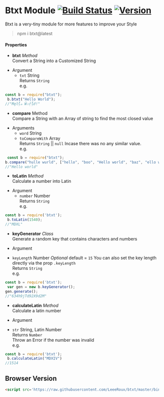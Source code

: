 Btxt Module [![Build Status](https://travis-ci.org/LeeeRoux/btxt.svg?branch=master-branch)](https://travis-ci.org/LeeeRoux/btxt) [![Version](https://img.shields.io/badge/version-1.3.6-blue.svg)](https://www.npmjs.com/package/btxt?activeTab=versions) 
===========
Btxt is a very-tiny module for more features to improve your Style
> npm i btxt@latest

#### Properties
* **btxt** *Method*<br>
 Convert a String into a Customized String
- Argument 
  * `txt` String<br>
 Returns `String`<br>
e.g.
```js
const b = require("btxt");
 b.btxt("Hello World");
//"Ħȩŀḹ๑ Ŵ๏ṝḹժ!"
```
* **compare** Method <br>
 Compare a String with an Array of string to find the most closed value
- Arguments 
  * `word` String
  * `toCompareWith` Array<br>
Returns `String` || `null` Incase there was no any similar value.<br>
e.g.
```js
 const b = require("btxt");
b.compare("hulle wurld", ["hello", "boo", "Hello world", "baz", "ello world"])
//"Hello world"
```
* **toLatin** *Method*<br>
 Calculate a number into Latin
- Argument
  * `number` Number<br>
Returns `String`<br>
e.g.
```js
const b = require('btxt');
 b.toLatin(1540);
//"MDXL"
```
* **keyGenerator** *Class*<br>
 Generate a random key that contains characters and numbers
 - Argument
  * `keyLength` Number *Optional* default = `15` You can also set the key length directly via the prop `.keyLength`<br>
Returns `String`<br>
e.g.
```js
const b = require('btxt');
 var gen = new b.keyGenerator();
gen.generate();
//"634h9jTd92X9d2M"
```
* **calculateLatin** *Method*<br>
 Calculate a latin number 
 - Argument
  * `str` String, Latin Number<br>
Returns `Number`<br>
Throw an Error if the number was invalid<br>
e.g.
```js
const b = require('btxt');
 b.calculateLatin("MDXIV")
//1514
```
## Browser Version
```html
<script src='https://raw.githubusercontent.com/LeeeRoux/btxt/master/bin/btxt-browser.js'></script>
```
